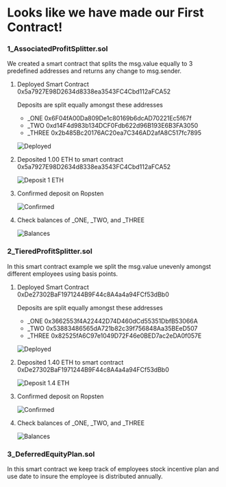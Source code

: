 # Looks like we have made our First Contract!

### 1_AssociatedProfitSplitter.sol
We created a smart contract that splits the msg.value equally to 3 predefined addresses and returns any change to msg.sender.  

1.  Deployed Smart Contract 0x5a7927E98D2634d8338ea3543FC4Cbd112aFCA52

    Deposits are split equally amongst these addresses
    - _ONE        0x6F04fA00Da809De1c80169b6dcAD70221Ec5f67f 
    - _TWO        0xd14F4d983b134DCF0Fdb622d96B193E6B3FA3050
    - _THREE      0x2b485Bc20176AC20ea7C346AD2afA8C517fc7895

    ![Deployed](Images/1.0_deploy_contract.PNG)

2.  Deposited 1.00 ETH to smart contract 0x5a7927E98D2634d8338ea3543FC4Cbd112aFCA52

    ![Deposit 1 ETH](Images/1.1_deposit_to_contract.PNG)

3.  Confirmed deposit on Ropsten 

    ![Confirmed](Images/1.2_deposit_confirmation.PNG)

4.  Check balances of _ONE, _TWO, and _THREE

    ![Balances](Images/1.3_split_to_employees.PNG)

### 2_TieredProfitSplitter.sol
In this smart contract example we split the msg.value unevenly amongst different employees using basis points.

1.  Deployed Smart Contract 0xDe27302BaF1971244B9F44c8A4a4a94FCf53dBb0

    Deposits are split equally amongst these addresses
    - _ONE        0x3662553f4A22442D74D460dCd55351DbfB53066A
    - _TWO        0x53883486565dA721b82c39f756848Aa35BEeD507
    - _THREE      0x82525fA6C97e1049D72F46e0BED7ac2eDA0f057E

    ![Deployed](Images/2.0_deploy_contract.PNG)

2.  Deposited 1.40 ETH to smart contract 0xDe27302BaF1971244B9F44c8A4a4a94FCf53dBb0

    ![Deposit 1.4 ETH](Images/2.1_deposit_to_contract.PNG)

3.  Confirmed deposit on Ropsten 

    ![Confirmed](Images/2.2_deposit_confirmation.PNG)

4.  Check balances of _ONE, _TWO, and _THREE

    ![Balances](Images/2.3_split_to_employees.PNG)

### 3_DeferredEquityPlan.sol
In this smart contract we keep track of employees stock incentive plan and use date to insure the employee is distributed annually.


